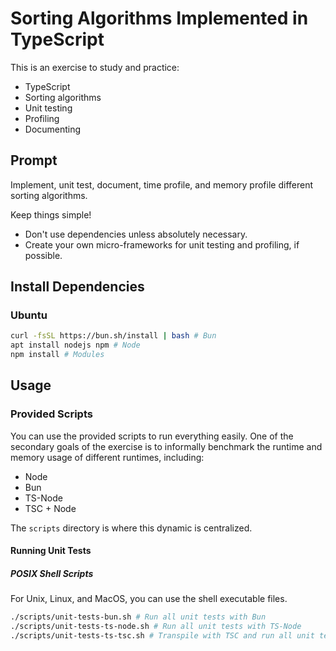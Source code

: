 # Sorting Algorithms Implemented in TypeScript

This is an exercise to study and practice:

- TypeScript
- Sorting algorithms
- Unit testing
- Profiling
- Documenting

## Prompt

Implement, unit test, document, time profile, and memory profile different sorting 
algorithms.

Keep things simple!

- Don't use dependencies unless absolutely necessary.
- Create your own micro-frameworks for unit testing and profiling, if possible.

## Install Dependencies

### Ubuntu

```bash
curl -fsSL https://bun.sh/install | bash # Bun
apt install nodejs npm # Node
npm install # Modules
```

## Usage

### Provided Scripts

You can use the provided scripts to run everything easily. One of the secondary goals 
of the exercise is to informally benchmark the runtime and memory usage of different 
runtimes, including:

- Node
- Bun
- TS-Node
- TSC + Node

The `scripts` directory is where this dynamic is centralized.

#### Running Unit Tests

##### POSIX Shell Scripts

For Unix, Linux, and MacOS, you can use the shell executable files.

```bash
./scripts/unit-tests-bun.sh # Run all unit tests with Bun
./scripts/unit-tests-ts-node.sh # Run all unit tests with TS-Node
./scripts/unit-tests-ts-tsc.sh # Transpile with TSC and run all unit tests with Node
```
